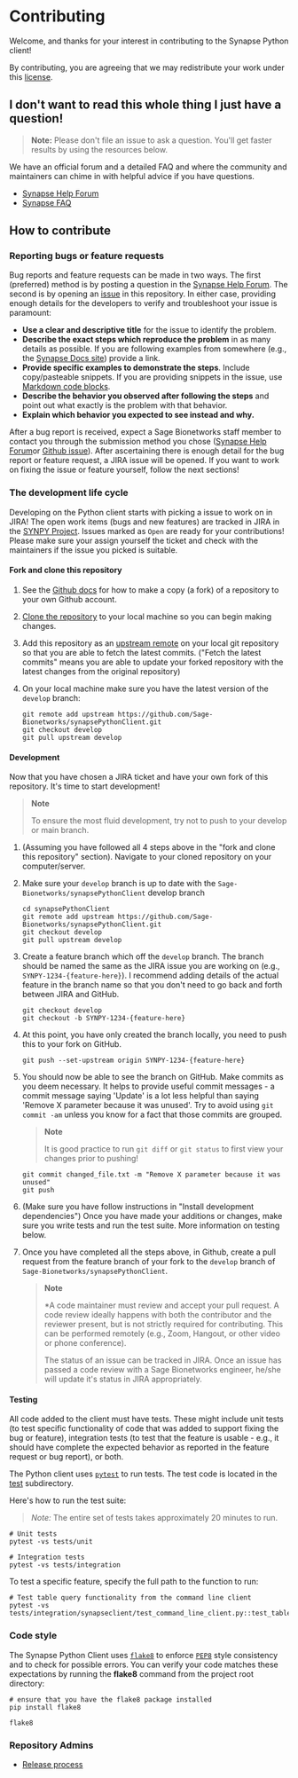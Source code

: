 # Contributing

Welcome, and thanks for your interest in contributing to the Synapse Python client!

By contributing, you are agreeing that we may redistribute your work under this [license](LICENSE.md).

## I don't want to read this whole thing I just have a question!

> **Note:** Please don't file an issue to ask a question. You'll get faster results by using the resources below.

We have an official forum and a detailed FAQ and where the community and maintainers can chime in with helpful advice if you have questions.

* [Synapse Help Forum](https://www.synapse.org/#!SynapseForum:default)
* [Synapse FAQ](https://help.synapse.org/docs/FAQ.2047967233.html)

## How to contribute

### Reporting bugs or feature requests

Bug reports and feature requests can be made in two ways. The first (preferred) method is by posting a question in the [Synapse Help Forum](https://www.synapse.org/#!SynapseForum:default). The second is by opening an [issue](https://github.com/Sage-Bionetworks/synapsePythonClient/issues) in this repository. In either case, providing enough details for the developers to verify and troubleshoot your issue is paramount:

* **Use a clear and descriptive title** for the issue to identify the problem.
* **Describe the exact steps which reproduce the problem** in as many details as possible. If you are following examples from somewhere (e.g., the [Synapse Docs site](https://help.synapse.org/docs/index.html)) provide a link.
* **Provide specific examples to demonstrate the steps**. Include copy/pasteable snippets. If you are providing snippets in the issue, use [Markdown code blocks](https://help.github.com/articles/markdown-basics/#multiple-lines).
* **Describe the behavior you observed after following the steps** and point out what exactly is the problem with that behavior.
* **Explain which behavior you expected to see instead and why.**

After a bug report is received, expect a Sage Bionetworks staff member to contact you through the submission method you chose ([Synapse Help Forum](https://www.synapse.org/#!SynapseForum:default)or [Github issue](https://github.com/Sage-Bionetworks/synapsePythonClient/issues)). After ascertaining there is enough detail for the bug report or feature request, a JIRA issue will be opened. If you want to work on fixing the issue or feature yourself, follow the next sections!

### The development life cycle

Developing on the Python client starts with picking a issue to work on in JIRA! The open work items (bugs and new features) are tracked in JIRA in the [SYNPY Project](https://sagebionetworks.jira.com/projects/SYNPY/issues). Issues marked as `Open` are ready for your contributions! Please make sure your assign yourself the ticket and check with the maintainers if the issue you picked is suitable.

#### Fork and clone this repository

1. See the [Github docs](https://help.github.com/articles/fork-a-repo/) for how to make a copy (a fork) of a repository to your own Github account.
1. [Clone the repository](https://help.github.com/articles/cloning-a-repository/) to your local machine so you can begin making changes.
1. Add this repository as an [upstream remote](https://help.github.com/en/articles/configuring-a-remote-for-a-fork) on your local git repository so that you are able to fetch the latest commits.  ("Fetch the latest commits" means you are able to update your forked repository with the latest changes from the original repository)
1. On your local machine make sure you have the latest version of the `develop` branch:

    ```
    git remote add upstream https://github.com/Sage-Bionetworks/synapsePythonClient.git
    git checkout develop
    git pull upstream develop
    ```

#### Development

Now that you have chosen a JIRA ticket and have your own fork of this repository.  It's time to start development!

> **Note**
>
> To ensure the most fluid development, try not to push to your develop or main branch.


1. (Assuming you have followed all 4 steps above in the "fork and clone this repository" section). Navigate to your cloned repository on your computer/server.
1. Make sure your `develop` branch is up to date with the `Sage-Bionetworks/synapsePythonClient` develop branch

    ```
    cd synapsePythonClient
    git remote add upstream https://github.com/Sage-Bionetworks/synapsePythonClient.git
    git checkout develop
    git pull upstream develop
    ```

1. Create a feature branch which off the `develop` branch. The branch should be named the same as the JIRA issue you are working on (e.g., `SYNPY-1234-{feature-here}`). I recommend adding details of the actual feature in the branch name so that you don't need to go back and forth between JIRA and GitHub.

    ```
    git checkout develop
    git checkout -b SYNPY-1234-{feature-here}
    ```

1. At this point, you have only created the branch locally, you need to push this to your fork on GitHub.

    ```
    git push --set-upstream origin SYNPY-1234-{feature-here}
    ```

1. You should now be able to see the branch on GitHub. Make commits as you deem necessary. It helps to provide useful commit messages - a commit message saying 'Update' is a lot less helpful than saying 'Remove X parameter because it was unused'.  Try to avoid using `git commit -am` unless you know for a fact that those commits are grouped.

    > **Note**
    >
    > It is good practice to run `git diff` or `git status` to first view your changes prior to pushing!

    ```
    git commit changed_file.txt -m "Remove X parameter because it was unused"
    git push
    ```

1. (Make sure you have follow instructions in "Install development dependencies") Once you have made your additions or changes, make sure you write tests and run the test suite. More information on testing below.
1. Once you have completed all the steps above, in Github, create a pull request from the feature branch of your fork to the `develop` branch of `Sage-Bionetworks/synapsePythonClient`.

    > **Note**
    >
    > *A code maintainer must review and accept your pull request. A code review ideally happens with both the contributor and the reviewer present, but is not strictly required for contributing. This can be performed remotely (e.g., Zoom, Hangout, or other video or phone conference).
    >
    > The status of an issue can be tracked in JIRA. Once an issue has passed a code review with a Sage Bionetworks engineer, he/she will update it's status in JIRA appropriately.

#### Testing

All code added to the client must have tests. These might include unit tests (to test specific functionality of code that was added to support fixing the bug or feature), integration tests (to test that the feature is usable - e.g., it should have complete the expected behavior as reported in the feature request or bug report), or both.

The Python client uses [`pytest`](https://docs.pytest.org/en/latest/) to run tests. The test code is located in the [test](./test) subdirectory.

Here's how to run the test suite:

> *Note:* The entire set of tests takes approximately 20 minutes to run.

```
# Unit tests
pytest -vs tests/unit

# Integration tests
pytest -vs tests/integration
```

To test a specific feature, specify the full path to the function to run:

```
# Test table query functionality from the command line client
pytest -vs tests/integration/synapseclient/test_command_line_client.py::test_table_query
````

### Code style

The Synapse Python Client uses [`flake8`](https://pypi.org/project/flake8/) to enforce
[`PEP8`](https://legacy.python.org/dev/peps/pep-0008/) style consistency and to check for possible errors.
You can verify your code matches these expectations by running the **flake8** command from the project root directory:

```
# ensure that you have the flake8 package installed
pip install flake8

flake8
```

### Repository Admins

- [Release process](https://sagebionetworks.jira.com/wiki/spaces/SYNPY/pages/643498030/Synapse+Python+Client+Staging+Validation+Production)
